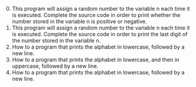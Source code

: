 0. This program will assign a random number to the variable n each time it is executed. Complete the source code in order to print whether the number stored in the variable n is positive or negative.
1. This program will assign a random number to the variable n each time it is executed. Complete the source code in order to print the last digit of the number stored in the variable n.
2. How to a program that prints the alphabet in lowercase, followed by a new line.
3. How to a program that prints the alphabet in lowercase, and then in uppercase, followed by a new line.
4. How to a program that prints the alphabet in lowercase, followed by a new line.
